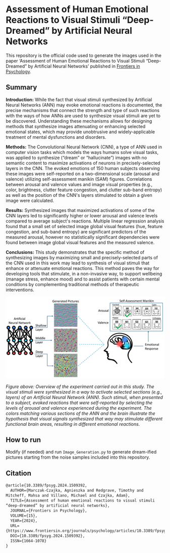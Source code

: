 # Assessment of Human Emotional Reactions to Visual Stimuli “Deep-Dreamed” by Artificial Neural Networks

This repository is the official code used to generate the images used in the paper ‘Assessment of Human Emotional Reactions to Visual Stimuli “Deep-Dreamed” by Artificial Neural Networks’ published in [Frontiers in Psychology](https://www.frontiersin.org/journals/psychology/articles/10.3389/fpsyg.2024.1509392/full).

## Summary

**Introduction:** While the fact that visual stimuli synthesized by Artificial Neural Networks (ANN) may evoke emotional reactions is documented, the precise mechanisms that connect the strength and type of such reactions with the ways of how ANNs are used to synthesize visual stimuli are yet to be discovered. Understanding these mechanisms allows for designing methods that synthesize images attenuating or enhancing selected emotional states, which may provide unobtrusive and widely-applicable treatment of mental dysfunctions and disorders.

**Methods:** The Convolutional Neural Network (CNN), a type of ANN used in computer vision tasks which models the ways humans solve visual tasks, was applied to synthesize (“dream” or “hallucinate”) images with no semantic content to maximize activations of neurons in precisely-selected layers in the CNN. The evoked emotions of 150 human subjects observing these images were self-reported on a two-dimensional scale (arousal and valence) utilizing self-assessment manikin (SAM) figures. Correlations between arousal and valence values and image visual properties (e.g., color, brightness, clutter feature congestion, and clutter sub-band entropy) as well as the position of the CNN's layers stimulated to obtain a given image were calculated.

**Results:** Synthesized images that maximized activations of some of the CNN layers led to significantly higher or lower arousal and valence levels compared to average subject's reactions. Multiple linear regression analysis found that a small set of selected image global visual features (hue, feature congestion, and sub-band entropy) are significant predictors of the measured arousal, however no statistically significant dependencies were found between image global visual features and the measured valence.

**Conclusions:** This study demonstrates that the specific method of synthesizing images by maximizing small and precisely-selected parts of the CNN used in this work may lead to synthesis of visual stimuli that enhance or attenuate emotional reactions. This method paves the way for developing tools that stimulate, in a non-invasive way, to support wellbeing (manage stress, enhance mood) and to assist patients with certain mental conditions by complementing traditional methods of therapeutic interventions.

<p align="center">
  <img src="lockluck.png" width="700" />
</p>

*Figure above: Overview of the experiment carried out in this study. The visual stimuli were synthesized in a way to activate selected sections (e.g., layers) of an Artificial Neural Network (ANN). Such stimuli, when presented to a subject, evoked reactions that were self-reported by selecting the levels of arousal and valence experienced during the experiment. The colors matching various sections of the ANN and the brain illustrate the hypothesis that visual signals synthesized that way may stimulate different functional brain areas, resulting in different emotional reactions.*

## How to run

Modify (if needed) and run `Image_Generation.py` to generate dream-ified pictures starting from the noise samples included into this repository.

## Citation

```
@article{10.3389/fpsyg.2024.1509392,
  AUTHOR={Marczak-Czajka, Agnieszka and Redgrave, Timothy and Mitcheff, Mahsa and Villano, Michael and Czajka, Adam},
  TITLE={Assessment of human emotional reactions to visual stimuli “deep-dreamed” by artificial neural networks},
  JOURNAL={Frontiers in Psychology},
  VOLUME={15},
  YEAR={2024},
  URL={https://www.frontiersin.org/journals/psychology/articles/10.3389/fpsyg.2024.1509392},
  DOI={10.3389/fpsyg.2024.1509392},  
  ISSN={1664-1078}
}
```
